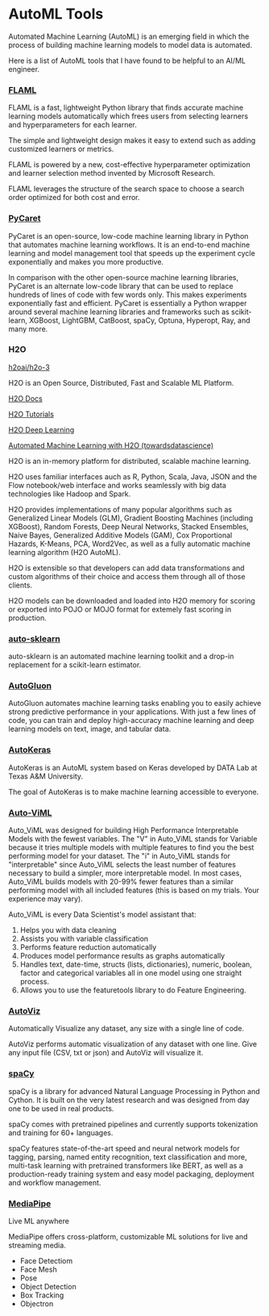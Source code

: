 # AutoML Tools

Automated Machine Learning (AutoML) is an emerging field in which the process of building machine learning models to model data is automated.

Here is a list of AutoML tools that I have found to be helpful to an AI/ML engineer. 


### [FLAML](https://github.com/microsoft/FLAML)

FLAML is a fast, lightweight Python library that finds accurate machine learning models automatically which frees users from selecting learners and hyperparameters for each learner.

The simple and lightweight design makes it easy to extend such as adding customized learners or metrics. 

FLAML is powered by a new, cost-effective hyperparameter optimization and learner selection method invented by Microsoft Research. 

FLAML leverages the structure of the search space to choose a search order optimized for both cost and error.


### [PyCaret](https://github.com/pycaret/pycaret)

PyCaret is an open-source, low-code machine learning library in Python that automates machine learning workflows. It is an end-to-end machine learning and model management tool that speeds up the experiment cycle exponentially and makes you more productive.

In comparison with the other open-source machine learning libraries, PyCaret is an alternate low-code library that can be used to replace hundreds of lines of code with few words only. This makes experiments exponentially fast and efficient. PyCaret is essentially a Python wrapper around several machine learning libraries and frameworks such as scikit-learn, XGBoost, LightGBM, CatBoost, spaCy, Optuna, Hyperopt, Ray, and many more.


### H2O

[h2oai/h2o-3](https://github.com/h2oai/h2o-3)

H2O is an Open Source, Distributed, Fast and Scalable ML Platform. 

[H2O Docs](https://docs.h2o.ai/)

[H2O Tutorials](https://github.com/h2oai/h2o-tutorials)

[H2O Deep Learning](https://github.com/h2oai/h2o-tutorials/tree/master/tutorials/deeplearning)

[Automated Machine Learning with H2O (towardsdatascience)](https://towardsdatascience.com/automated-machine-learning-with-h2o-258a2f3a203f)

H2O is an in-memory platform for distributed, scalable machine learning. 

H2O uses familiar interfaces auch as R, Python, Scala, Java, JSON and the Flow notebook/web interface and works seamlessly with big data technologies like Hadoop and Spark. 

H2O provides implementations of many popular algorithms such as Generalized Linear Models (GLM), Gradient Boosting Machines (including XGBoost), Random Forests, Deep Neural Networks, Stacked Ensembles, Naive Bayes, Generalized Additive Models (GAM), Cox Proportional Hazards, K-Means, PCA, Word2Vec, as well as a fully automatic machine learning algorithm (H2O AutoML).

H2O is extensible so that developers can add data transformations and custom algorithms of their choice and access them through all of those clients. 

H2O models can be downloaded and loaded into H2O memory for scoring or exported into POJO or MOJO format for extemely fast scoring in production.




### [auto-sklearn](https://github.com/automl/auto-sklearn)

auto-sklearn is an automated machine learning toolkit and a drop-in replacement for a scikit-learn estimator.


### [AutoGluon](https://github.com/awslabs/autogluon)

AutoGluon automates machine learning tasks enabling you to easily achieve strong predictive performance in your applications. With just a few lines of code, you can train and deploy high-accuracy machine learning and deep learning models on text, image, and tabular data.


### [AutoKeras](https://github.com/keras-team/autokeras)

AutoKeras is an AutoML system based on Keras developed by DATA Lab at Texas A&M University. 

The goal of AutoKeras is to make machine learning accessible to everyone.


### [Auto-ViML](https://github.com/AutoViML/Auto_ViML)

Auto_ViML was designed for building High Performance Interpretable Models with the fewest variables. The "V" in Auto_ViML stands for Variable because it tries multiple models with multiple features to find you the best performing model for your dataset. The "i" in Auto_ViML stands for "interpretable" since Auto_ViML selects the least number of features necessary to build a simpler, more interpretable model. In most cases, Auto_ViML builds models with 20-99% fewer features than a similar performing model with all included features (this is based on my trials. Your experience may vary).

Auto_ViML is every Data Scientist's model assistant that:

1. Helps you with data cleaning
2. Assists you with variable classification
3. Performs feature reduction automatically
4. Produces model performance results as graphs automatically
5. Handles text, date-time, structs (lists, dictionaries), numeric, boolean, factor and categorical variables all in one model using one straight process.
6. Allows you to use the featuretools library to do Feature Engineering.


### [AutoViz](https://github.com/AutoViML/AutoViz)

Automatically Visualize any dataset, any size with a single line of code.

AutoViz performs automatic visualization of any dataset with one line. Give any input file (CSV, txt or json) and AutoViz will visualize it.


### [spaCy](https://github.com/explosion/spaCy)

spaCy is a library for advanced Natural Language Processing in Python and Cython. It is built on the very latest research and was designed from day one to be used in real products.

spaCy comes with pretrained pipelines and currently supports tokenization and training for 60+ languages. 

spaCy features state-of-the-art speed and neural network models for tagging, parsing, named entity recognition, text classification and more, multi-task learning with pretrained transformers like BERT, as well as a production-ready training system and easy model packaging, deployment and workflow management. 


### [MediaPipe](https://github.com/google/mediapipe)

Live ML anywhere

MediaPipe offers cross-platform, customizable ML solutions for live and streaming media.

- Face Detectiom
- Face Mesh
- Pose
- Object Detection
- Box Tracking
- Objectron


